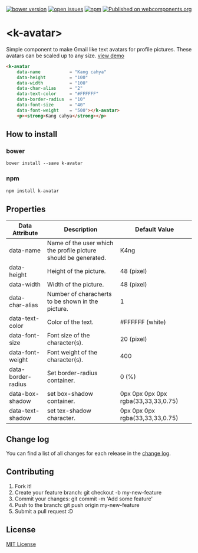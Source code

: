 [![bower version](https://img.shields.io/bower/v/k-avatar.svg)](https://libraries.io/bower/k-avatar) 
[![open issues](https://img.shields.io/github/issues/k4ng%2Fk-avatar.svg)](https://github.com/k4ng/k-avatar/issues) 
[![npm](https://img.shields.io/npm/v/npm.svg)](https://www.npmjs.com/package/k-avatar)
[![Published on webcomponents.org](https://img.shields.io/badge/webcomponents.org-published-blue.svg)](https://github.com/k4ng/k-avatar) 


# \<k-avatar\>

Simple component to make Gmail like text avatars for profile pictures. These avatars can be scaled up to any size. [view demo](https://k4ng.github.io/k-avatar/)

<!--
```
<custom-element-demo height="300">
  <template>
    <script src="../webcomponentsjs/webcomponents-lite.js"></script>
    <link rel="import" href="k-avatar.html">
    <next-code-block></next-code-block>
  </template>
</custom-element-demo>
```
-->
```html
<k-avatar 
    data-name           = "Kang cahya"
    data-height         = "100"
    data-width          = "100"
    data-char-alias     = "2"
    data-text-color     = "#FFFFFF"
    data-border-radius  = "10"
    data-font-size      = "40"
    data-font-weight    = "500"></k-avatar> 
    <p><strong>Kang cahya</strong></p>
```


## How to install

### bower

```markdown
bower install --save k-avatar
```

### npm

```markdown
npm install k-avatar
```


## Properties

Data Attribute | Description | Default Value
-------------- | ----------- | -------------
data-name | Name of the user which the profile picture should be generated. | K4ng
data-height | Height of the picture. | 48 (pixel)
data-width | Width of the picture. | 48 (pixel)
data-char-alias | Number of characherts to be shown in the picture. | 1
data-text-color | Color of the text. | #FFFFFF (white)
data-font-size | Font size of the character(s). | 20 (pixel)
data-font-weight | Font weight of the character(s). | 400 
data-border-radius | Set border-radius container. | 0 (%)
data-box-shadow | set box-shadow container. | 0px 0px 0px 0px rgba(33,33,33,0.75)
data-text-shadow | set tex-shadow character. | 0px 0px 0px rgba(33,33,33,0.75)

## Change log

You can find a list of all changes for each release in the [change log](https://github.com/k4ng/k-avatar/blob/master/CHANGELOG.md).

## Contributing

1. Fork it!
1. Create your feature branch: git checkout -b my-new-feature
1. Commit your changes: git commit -m 'Add some feature'
1. Push to the branch: git push origin my-new-feature
1. Submit a pull request :D

## License

[MIT License](https://github.com/dyazincahya/k-avatar/blob/master/LICENSE) 
